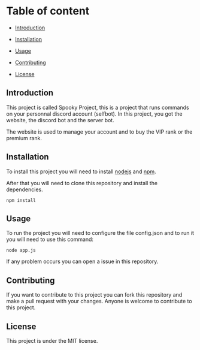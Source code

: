 # Table of content

- [Introduction](#introduction)

- [Installation](#installation)

- [Usage](#usage)

- [Contributing](#contributing)

- [License](#license)

## Introduction

This project is called Spooky Project, this is a project that runs commands on your personnal discord account (selfbot).
In this project, you got the website, the discord bot and the server bot.

The website is used to manage your account and to buy the VIP rank or the premium rank.

## Installation

To install this project you will need to install [nodejs](https://nodejs.org/en/) and [npm](https://www.npmjs.com/).

After that you will need to clone this repository and install the dependencies.

```npm install```

## Usage



To run the project you will need to configure the file config.json and to run it you will need to use this command:

```node app.js```

If any problem occurs you can open a issue in this repository.

## Contributing

If you want to contribute to this project you can fork this repository and make a pull request with your changes.
Anyone is welcome to contribute to this project.

## License

This project is under the MIT license.

